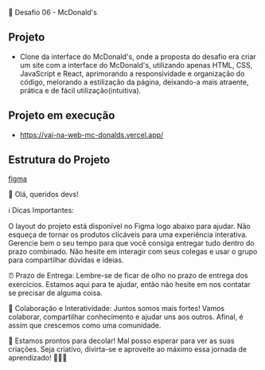 📌 Desafio 06 - McDonald's
 
## Projeto
- Clone da interface do McDonald's, onde a proposta do desafio era criar um site com a interface do McDonald's, utilizando apenas HTML, CSS, JavaScript e React, aprimorando a responsividade e organização do código, melorando a estilização da página, deixando-a mais atraente, prática e de fácil utilização(intuitiva).

## Projeto em execução 
- https://vai-na-web-mc-donalds.vercel.app/

## Estrutura do Projeto

[figma](https://www.figma.com/design/JRYdr0RqOO7Dvw1xVSzaEh/Untitled?m=auto&fuid=1095694482153874605)

👋 Olá, queridos devs!

ℹ Dicas Importantes:

O layout do projeto está disponível no Figma logo abaixo para ajudar.
Não esqueça de tornar os produtos clicáveis para uma experiência interativa.
Gerencie bem o seu tempo para que você consiga entregar tudo dentro do prazo combinado.
Não hesite em interagir com seus colegas e usar o grupo para compartilhar dúvidas e ideias.

⏰ Prazo de Entrega:
Lembre-se de ficar de olho no prazo de entrega dos exercícios. Estamos aqui para te ajudar, então não hesite em nos contatar se precisar de alguma coisa.

🤝 Colaboração e Interatividade:
Juntos somos mais fortes! Vamos colaborar, compartilhar conhecimento e ajudar uns aos outros. Afinal, é assim que crescemos como uma comunidade.

🚀 Estamos prontos para decolar! Mal posso esperar para ver as suas criações. Seja criativo, divirta-se e aproveite ao máximo essa jornada de aprendizado! 🍔🍟🍦

